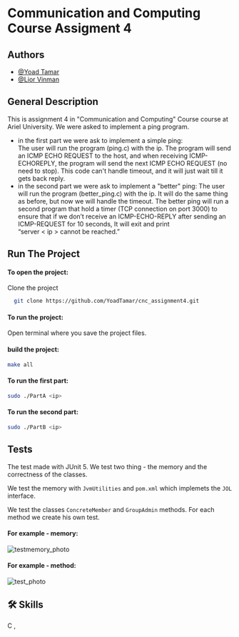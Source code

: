 
# Communication and Computing Course Assigment 4


## Authors

- [@Yoad Tamar](https://github.com/YoadTamar)
- [@Lior Vinman](https://github.com/liorvi35)

## General Description
This is assignment 4 in "Communication and Computing" Course course at Ariel University.
We were asked to implement a ping program.
- in the first part we were ask to implement a simple ping: <br>
  The user will run the program (ping.c) with the ip. The program will send an ICMP ECHO REQUEST to the host, and when receiving ICMP-ECHOREPLY, the program will send the next ICMP ECHO REQUEST (no need to stop). 
  This code can't handle timeout, and it will just wait till it gets back reply.
- in the second part we were ask to implement a "better" ping:
   The user will run the program (better_ping.c) with the ip. It will do the same thing as before, but now we will handle the timeout.
   The better ping will run a second program that hold a timer (TCP connection on port 3000) to ensure that if we don’t receive an ICMP-ECHO-REPLY after sending an ICMP-REQUEST for 10 seconds, It will exit and print <br> “server < ip > cannot be reached.”

## Run The Project 

#### To open the project:

Clone the project

```bash
  git clone https://github.com/YoadTamar/cnc_assignment4.git
```
#### To run the project:

Open terminal where you save the project files.

#### build the project:
```bash
make all
```
#### To run the first part:
```bash
sudo ./PartA <ip>
```
#### To run the second part:
```bash
sudo ./PartB <ip>
```

## Tests

The test made with JUnit 5.
We test two thing - the memory and the correctness of the classes.

We test the memory with `JvmUtilities` and `pom.xml` which implemets the `JOL` interface.

We test the classes `ConcreteMember` and `GroupAdmin` methods.
For each method we create his own test.

#### For example - memory:

![testmemory_photo](https://user-images.githubusercontent.com/119599940/210111443-7bb62884-1cd0-432f-ab3b-3b9f9a05dc52.png)


#### For example - method:

![test_photo](https://user-images.githubusercontent.com/119599940/210111176-5a90fa9a-ef4c-488b-9dfc-a1d4f8470abd.png)

## 🛠 Skills
C , 

